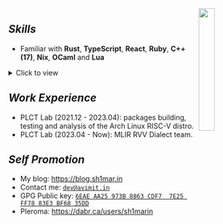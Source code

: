 <a href="https://github.com/Avimitin">
  <img width="25%" align="right" src="https://github-readme-stats.vercel.app/api/top-langs/?username=avimitin&langs_count=10&hide_progress=true&exclude_repo=sdwm&theme=tokyonight&hide=Makefile,HTML,CSS,Roff,M4,Rich%20Text%20Format" />
</a>

## ***Skills***

* Familiar with **Rust**, **TypeScript**, **React**, **Ruby**, **C++(17)**, **Nix**, **OCaml** and **Lua**

<details>
    <summary markdown="span">Click to view</summary>

### My highlight projects

#### (Rust) [tg-maid](https://github.com/Avimitin/tg-maid)

A telegram bot that was used as my Rust playground. I applied all my skill I had learned into this project.
Such as a generic dispatchable task executor: <https://github.com/Avimitin/tg-maid/blob/master/src/event.rs#L56-L133>.

#### (Rust) [deepl-rs](https://github.com/Avimitin/deepl-rs.git)

A Rust DeepL API wrapper. In this project I used the Rust await syntax sugar to inline the HTTP request into async/await.

#### (TypeScript & Ruby) [uptime-collector](https://github.com/Avimitin/uptime-collector.git)

This is a lightweight CPU usage collector, using React as frontend and Ruby as backend.

#### (Lua) [nvim](https://github.com/Avimitin/nvim)

A structure and super fast neovim configuration that purely made with Lua.
I made so many optimization and customization to exploit the speed from LuaJIT.

#### (nix) vector

I've maintain LLVM with nix in the [sequencer/vector](https://github.com/sequencer/vector/pull/230/files) repo.
Also, this repository contains many nix code to maintain my dotfile.

#### [Arch Linux RISC-V](https://github.com/felixonmars/archriscv-packages/pulls?q=is%3Apr+author%3AAvimitin+sort%3Aupdated-desc+)

I was an active maintainer for Arch Linux RISC-V distro.

#### LLVM

Below is my contributions to LLVM.

  * [`[clang] set python3 as required build dependency`](https://reviews.llvm.org/D152418)
  * [`[mlir][doc] fix document link in Builtin Dialect document`](https://reviews.llvm.org/D152682)

---

Besides, I am also an active open source contributors: [my GitHub PRs](https://github.com/pulls?q=is%3Apr+author%3AAvimitin+archived%3Afalse+sort%3Aupdated-desc+).

</details>

## ***Work Experience***

  * PLCT Lab (2021.12 - 2023.04): packages building, testing and analysis of the Arch Linux RISC-V distro.
  * PLCT Lab (2023.04 - Now): MLIR RVV Dialect team.

## ***Self Promotion***

  * My blog: <https://blog.sh1mar.in>
  * Contact me: [`dev@avimit.in`](mailto:dev@avimit.in)
  * GPG Public key: [`6EAE AA25 973B 8863 CDF7  7E25 FF78 83E3 BF68 35DD`](https://github.com/Avimitin.gpg)
  * Pleroma: https://dabr.ca/users/sh1marin
